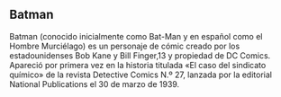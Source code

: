 ## Batman

Batman (conocido inicialmente como Bat-Man y en español como el Hombre Murciélago) es un personaje de cómic creado por los estadounidenses Bob Kane y Bill
Finger,13​ y propiedad de DC Comics. Apareció por primera vez en la historia titulada «El caso del sindicato químico» de la revista Detective Comics N.º 27, 
lanzada por la editorial National Publications el 30 de marzo de 1939.
